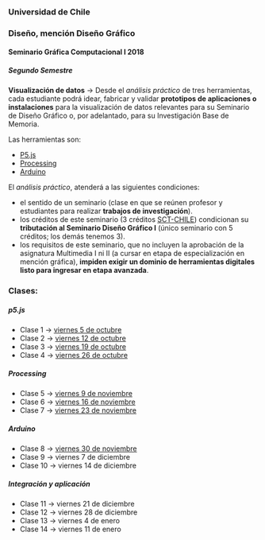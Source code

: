 ### Universidad de Chile
### Diseño, mención Diseño Gráfico
#### Seminario Gráfica Computacional I 2018
##### Segundo Semestre

**Visualización de datos** → Desde el *análisis práctico* de tres herramientas, cada estudiante podrá idear, fabricar y validar **prototipos de aplicaciones o instalaciones** para la visualización de datos relevantes para su Seminario de Diseño Gráfico o, por adelantado, para su Investigación Base de Memoria.

Las herramientas son: 

- [P5.js](https://p5js.org/es/)
- [Processing](https://processing.org/)
- [Arduino](https://www.arduino.cc/)

El *análisis práctico*, atenderá a las siguientes condiciones: 

- el sentido de un seminario (clase en que se reúnen profesor y estudiantes  para realizar **trabajos de investigación**).
- los créditos de este seminario (3 créditos [SCT-CHILE](http://sct-chile.consejoderectores.cl/que_es_sct_chile.php)) condicionan su **tributación al Seminario Diseño Gráfico I** (único seminario con 5 créditos; los demás tenemos 3).
- los requisitos de este seminario, que no incluyen la aprobación de la asignatura Multimedia I ni II (a cursar en etapa de especialización en mención gráfica), **impiden exigir un dominio de herramientas digitales listo para ingresar en etapa avanzada**.

### Clases: 

##### p5.js

- Clase 1 → [viernes 5 de octubre](https://github.com/profesorfaco/DGP502-2018/tree/gh-pages/clase_1005)
- Clase 2 → [viernes 12 de octubre](https://github.com/profesorfaco/DGP502-2018/tree/gh-pages/clase_1011)
- Clase 3 → [viernes 19 de octubre](https://github.com/profesorfaco/DGP502-2018/tree/gh-pages/clase_1019)
- Clase 4 → [viernes 26 de octubre](https://github.com/profesorfaco/DGP502-2018/tree/gh-pages/clase_1026)

##### Processing

- Clase 5 → [viernes 9 de noviembre](https://github.com/profesorfaco/DGP502-2018/tree/gh-pages/clase_1109)
- Clase 6 → [viernes 16 de noviembre](https://github.com/profesorfaco/DGP502-2018/tree/gh-pages/clase_1116)
- Clase 7 → [viernes 23 de noviembre](https://github.com/profesorfaco/DGP502-2018/tree/gh-pages/clase_1123)

##### Arduino

- Clase 8 → [viernes 30 de noviembre](https://github.com/profesorfaco/DGP502-2018/tree/gh-pages/clase_1130)
- Clase 9 → viernes 7 de diciembre
- Clase 10 → viernes 14 de diciembre

##### Integración y aplicación

- Clase 11 → viernes 21 de diciembre
- Clase 12 → viernes 28 de diciembre
- Clase 13 → viernes 4 de enero
- Clase 14 → viernes 11 de enero
